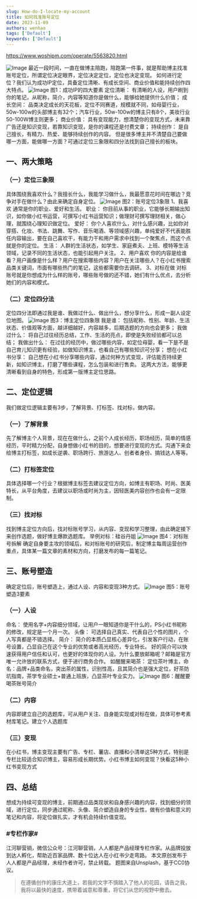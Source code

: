 ```yaml
---
slug: How-do-I-locate-my-account
title: 如何找准账号定位
date: 2023-11-09
authors: wenhao
tags: ['Default']
keywords: ['Default']
---
```

https://www.woshipm.com/operate/5563820.html 

![Image](https://prod-files-secure.s3.us-west-2.amazonaws.com/b0012720-ccd1-41ef-9ca9-02f55a45f30f/056b77f1-4a4f-4d8c-8d39-09f32f2158ef/OdHkJHdUK6kPjM4y5W9u.jpg?X-Amz-Algorithm=AWS4-HMAC-SHA256&X-Amz-Content-Sha256=UNSIGNED-PAYLOAD&X-Amz-Credential=AKIAT73L2G45HZZMZUHI%2F20231125%2Fus-west-2%2Fs3%2Faws4_request&X-Amz-Date=20231125T072044Z&X-Amz-Expires=3600&X-Amz-Signature=dc3824a71e693771263a0c693560a27d994e9eac658112a2dbd0cb77939ef882&X-Amz-SignedHeaders=host&x-id=GetObject)
最近一段时间，一直在做博主陪跑，陪跑第一件事，就是帮助博主找准账号定位，所谓定位决定眼界，定位决定定位，定位也决定变现。 
如何进行定位？我们认为成功IP定位，具备定位清晰、有成长空间、商业价值和能持续创作四大特点。 
![Image](https://prod-files-secure.s3.us-west-2.amazonaws.com/b0012720-ccd1-41ef-9ca9-02f55a45f30f/146ab84f-eee4-4418-8e51-2e74bd4398cb/CA2NaN2i0e2mFOXAlhfR.png?X-Amz-Algorithm=AWS4-HMAC-SHA256&X-Amz-Content-Sha256=UNSIGNED-PAYLOAD&X-Amz-Credential=AKIAT73L2G45HZZMZUHI%2F20231125%2Fus-west-2%2Fs3%2Faws4_request&X-Amz-Date=20231125T072044Z&X-Amz-Expires=3600&X-Amz-Signature=a60ae91d2ca7380421ed4edf0b729e34ffb7a23000e13ddfb121265f692d5d24&X-Amz-SignedHeaders=host&x-id=GetObject)
图1：成功IP的四大要素 
定位清晰： 有清晰的人设，用户刷到你的笔记，从昵称，简介，内容等知道你是做什么，能够给她提供什么价值； 
成长空间： 品类决定成长的天花板，定位不同赛道，规模就不同，如母婴行业，50w-100w的头部博主有32个；汽车行业，50w-100w的博主只有8个，美妆行业50-100W博主则更多； 
商业价值： 具有变现能力，想清楚你的变现方式，未来靠广告还是知识变现，若靠知识变现，是你的课程还是付费文章； 
持续创作： 是自己擅长，有精力、热爱、能够持续创作的内容。 
但是很多博主并不清楚自己要做哪一方面，能做哪一方面？可通过定位三象限和四分法找到自己擅长的板块。 
## 一、两大策略

<!-- truncate -->

### （一）定位三象限

具体围绕我喜欢什么？我擅长什么，我能学习做什么，我最愿意花时间在哪边？竞争对手在做什么？由此来确定自身定位。 
![Image](https://prod-files-secure.s3.us-west-2.amazonaws.com/b0012720-ccd1-41ef-9ca9-02f55a45f30f/15ed1bce-05f8-4692-820a-58387d7363c1/Ea6f6alCFRhP8a7KFWt3.png?X-Amz-Algorithm=AWS4-HMAC-SHA256&X-Amz-Content-Sha256=UNSIGNED-PAYLOAD&X-Amz-Credential=AKIAT73L2G45HZZMZUHI%2F20231125%2Fus-west-2%2Fs3%2Faws4_request&X-Amz-Date=20231125T072044Z&X-Amz-Expires=3600&X-Amz-Signature=ffb9ec13b0058079a1b3bdcdad689db0957395e84a3245b478efbc3ddcc54b1b&X-Amz-SignedHeaders=host&x-id=GetObject)
图2：账号定位3象限 
1、我喜欢 
通常是你的职业、爱好和生活。 
职业： 你目前从事的职业，它能够长期输出知识，如你做小红书运营，可撰写小红书运营知识；做理财可撰写理财相关，做心理，就围绕心理知识做定位。 
爱好： 你个人喜欢什么，对什么感兴趣，比如你对穿搭、化妆、书法、跳舞、写作、音乐喝酒、等领域感兴趣，单纯爱好不代表能胜任内容输出，要在自己喜欢干，有能力干和用户需求中找到一个聚焦点，而这个点就是你的定位。 
生活： 人群的生活状态，如学生、家庭煮夫、上班、模特等生活领域，记录不同的生活状态，也能引起用户关注。 
2、用户喜欢 
你的内容是给谁看？用户画像是什么样？用户在搜索哪些内容？用户在关注哪些人？在小红书搜索品类关键词，市面有哪些热门的笔记，这些都需要你去调研。 
3、对标在做 
对标账号就是你想成为什么样的账号，哪些账号做的还不错，她们有什么优点，去分析她们的内容和模式。 
### （二）定位四分法

定位四分法即通过我是谁、我做过什么、做出什么，想分享什么，形成一副人设定位地图。 
![Image](https://prod-files-secure.s3.us-west-2.amazonaws.com/b0012720-ccd1-41ef-9ca9-02f55a45f30f/9be25bc6-1499-4ccf-ba7c-a0b59122e672/lXCA4Szl2GGreyNxOp1d.png?X-Amz-Algorithm=AWS4-HMAC-SHA256&X-Amz-Content-Sha256=UNSIGNED-PAYLOAD&X-Amz-Credential=AKIAT73L2G45HZZMZUHI%2F20231125%2Fus-west-2%2Fs3%2Faws4_request&X-Amz-Date=20231125T072044Z&X-Amz-Expires=3600&X-Amz-Signature=055b92fa5987dc3fd4c28742fc01c671ef801e5607549b589291df5c67dacf27&X-Amz-SignedHeaders=host&x-id=GetObject)
图3：博主定位四象限 
我是谁： 包括昵称、性别、年龄、生活状态、价值观等方面，越详细越好，内容越多，后期选题的方向也会更多； 
我做过什么： 将自己过往经历总结，工作、生活的亮点，即使是失败经验都可以总结； 
我做出什么： 在过往的经历中，做过哪些内容，如定位母婴，看一下是不是自己育儿知识更有经验，如做知识博主，也看自己有哪些知识可分享； 
想在小红书分享： 自己想在小红书分享哪些内容，通过何种方式变现，评估能否持续更新，如知识博主，打磨了哪些课程，怎么包装和进行售卖。 
这两大方法，能够更清晰看到自身的特色，形成第一版博主定位思路。 
## 二、定位逻辑

<!-- truncate -->

我们做定位逻辑主要有3步，了解背景、打标签、找对标，做内容。 
### （一）了解背景

先了解博主个人背景，现在在做什么，之前个人成长经历，职场经历，简单的情感经历，平时精力分配，自身想做小红书的目的，想要进行变现的方式。沟通下来会给博主打标签，如成长逆袭、职场跨行、旅游达人、创者者身份、搞钱达人等等。 
### （二）打标签定位

具体选择哪一个行业？根据博主标签去建议定位方向，如博主有职场、时尚、医美特长，从平台角度，去建议以职场或时尚为主，因轻医美内容创作也会有一定限制。 
### （三）找对标

找到博主定位方向后，找对标账号学习，从内容、变现和学习整理，由此确定接下来创作选题，做好博主爆款选题库。 
举例对标：硅谷丹姐 
![Image](https://prod-files-secure.s3.us-west-2.amazonaws.com/b0012720-ccd1-41ef-9ca9-02f55a45f30f/1c3f2cf7-8525-4e55-8dec-075ed3f38a25/eYF06yFh1RzAQsVtSHjv.png?X-Amz-Algorithm=AWS4-HMAC-SHA256&X-Amz-Content-Sha256=UNSIGNED-PAYLOAD&X-Amz-Credential=AKIAT73L2G45HZZMZUHI%2F20231125%2Fus-west-2%2Fs3%2Faws4_request&X-Amz-Date=20231125T072044Z&X-Amz-Expires=3600&X-Amz-Signature=ac7990e40ddb9c03264851cce948764673957d40f758f55d9eb1d14d378916a4&X-Amz-SignedHeaders=host&x-id=GetObject)
图4：对标账号拆解 
确定自身要主攻的领域后，和对标账号的研究后，制定博主每周运营创作重点，具体某一篇文章的素材和方向，打磨发布的每一篇笔记。 
## 三、账号塑造

<!-- truncate -->

确定定位后，账号塑造上，通过人设、内容和变现3种方式。 
![Image](https://prod-files-secure.s3.us-west-2.amazonaws.com/b0012720-ccd1-41ef-9ca9-02f55a45f30f/b38a6ff0-f3f6-4ccc-90fc-12fa7c50de64/PtfV2ntZqjNqAf06sYHL.png?X-Amz-Algorithm=AWS4-HMAC-SHA256&X-Amz-Content-Sha256=UNSIGNED-PAYLOAD&X-Amz-Credential=AKIAT73L2G45HZZMZUHI%2F20231125%2Fus-west-2%2Fs3%2Faws4_request&X-Amz-Date=20231125T072044Z&X-Amz-Expires=3600&X-Amz-Signature=5ff448648386b73018ca78fba7c029055db2f63dfe62dcb07a1cb0beb7c57a3d&X-Amz-SignedHeaders=host&x-id=GetObject)
图5：账号塑造3要素 
### （一）人设

命名： 使用名字+内容细分领域，让用户一眼知道你是干什么的，PS小红书昵称的修改，规定是一个月一次。 
头像： 可选择自己真实、代表自己个性的图片，个人写真都是不错选择。 
简介： 简介的本质凸显核心差异化，引发客户行动，在账号设置，凸显自己在这个专业的优势或者高光经历，专业特长。 
好的简介可以快速获得用户信任和认可，也更好的体现你的人设。为什么要放邮箱呢？邮箱是官方唯一允许放的联系方式，便于进行商务合作。 
如醒醒来喝茶： 定位茶叶博主，命名：品牌+品类命名，突出茶的属性，识别性高，且其简介也是强大定位，好茶防坑指南，茶学专业硕士+普通上班族，凸显茶叶专业实力。 
![Image](https://prod-files-secure.s3.us-west-2.amazonaws.com/b0012720-ccd1-41ef-9ca9-02f55a45f30f/c00c3cec-fb20-4e2d-8e76-ac1b1d48ea36/TyCmOPGzK6aXTwIoK5Lp.png?X-Amz-Algorithm=AWS4-HMAC-SHA256&X-Amz-Content-Sha256=UNSIGNED-PAYLOAD&X-Amz-Credential=AKIAT73L2G45HZZMZUHI%2F20231125%2Fus-west-2%2Fs3%2Faws4_request&X-Amz-Date=20231125T072044Z&X-Amz-Expires=3600&X-Amz-Signature=2267940ae4ea58a7eb5ab767b5d5c31b837eb554530b51b0afdd99948cb538a7&X-Amz-SignedHeaders=host&x-id=GetObject)
图6：醒醒要喝茶账号简介 
### （二）内容

内容即建立自己的选题库，可从用户关注、自身能实现或对标在做，具体可参考素材库笔记。建立个人选题库 
### （三）变现

在小红书，博主变现主要有广告、专栏、薯店、直播和小清单这5种方式，特别是专栏比较适合知识博主，容易形成长期优势。小红书博主如何变现？快看这5种小红书变现方式 
## 四、总结

<!-- truncate -->

想成为持续可变现的博主，前期通过品类现状和自身感兴趣的内容，找到细分的领域，进行定位，同步通过昵称、头像、简介塑造自身的专业性，做有价值和意义的笔记和内容，将定位做扎实，才有机会持续价值变现。 
### #专栏作家#

江河聊营销，微信公众号：江河聊营销，人人都是产品经理专栏作家。从品牌投放到达人孵化，帮助近百家品牌、数十位达人在小红书少走弯路。 
本文原创发布于人人都是产品经理，未经作者许可，禁止转载。 
题图来自Unsplash，基于CC0协议。 



 > 在遵循创作的康庄大道上，若我的文字不慎踏入了他人的花园，请告之我，我将以最快的速度，携带着诚意和尊重，将它们从您的视野中撤去。
